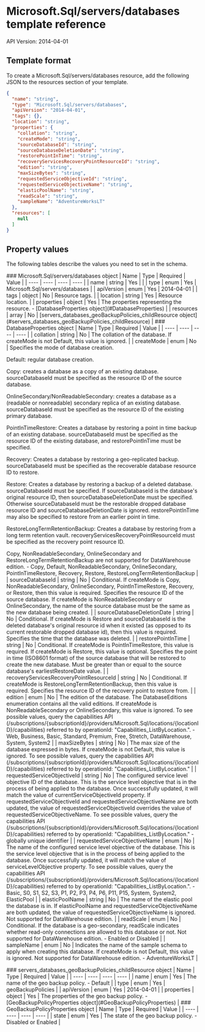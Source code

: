 # Microsoft.Sql/servers/databases template reference
API Version: 2014-04-01
## Template format

To create a Microsoft.Sql/servers/databases resource, add the following JSON to the resources section of your template.

```json
{
  "name": "string",
  "type": "Microsoft.Sql/servers/databases",
  "apiVersion": "2014-04-01",
  "tags": {},
  "location": "string",
  "properties": {
    "collation": "string",
    "createMode": "string",
    "sourceDatabaseId": "string",
    "sourceDatabaseDeletionDate": "string",
    "restorePointInTime": "string",
    "recoveryServicesRecoveryPointResourceId": "string",
    "edition": "string",
    "maxSizeBytes": "string",
    "requestedServiceObjectiveId": "string",
    "requestedServiceObjectiveName": "string",
    "elasticPoolName": "string",
    "readScale": "string",
    "sampleName": "AdventureWorksLT"
  },
  "resources": [
    null
  ]
}
```
## Property values

The following tables describe the values you need to set in the schema.

<a id="Microsoft.Sql/servers/databases" />
### Microsoft.Sql/servers/databases object
|  Name | Type | Required | Value |
|  ---- | ---- | ---- | ---- |
|  name | string | Yes |  |
|  type | enum | Yes | Microsoft.Sql/servers/databases |
|  apiVersion | enum | Yes | 2014-04-01 |
|  tags | object | No | Resource tags. |
|  location | string | Yes | Resource location. |
|  properties | object | Yes | The properties representing the resource. - [DatabaseProperties object](#DatabaseProperties) |
|  resources | array | No | [servers_databases_geoBackupPolicies_childResource object](#servers_databases_geoBackupPolicies_childResource) |


<a id="DatabaseProperties" />
### DatabaseProperties object
|  Name | Type | Required | Value |
|  ---- | ---- | ---- | ---- |
|  collation | string | No | The collation of the database. If createMode is not Default, this value is ignored. |
|  createMode | enum | No | Specifies the mode of database creation.

Default: regular database creation.

Copy: creates a database as a copy of an existing database. sourceDatabaseId must be specified as the resource ID of the source database.

OnlineSecondary/NonReadableSecondary: creates a database as a (readable or nonreadable) secondary replica of an existing database. sourceDatabaseId must be specified as the resource ID of the existing primary database.

PointInTimeRestore: Creates a database by restoring a point in time backup of an existing database. sourceDatabaseId must be specified as the resource ID of the existing database, and restorePointInTime must be specified.

Recovery: Creates a database by restoring a geo-replicated backup. sourceDatabaseId must be specified as the recoverable database resource ID to restore.

Restore: Creates a database by restoring a backup of a deleted database. sourceDatabaseId must be specified. If sourceDatabaseId is the database's original resource ID, then sourceDatabaseDeletionDate must be specified. Otherwise sourceDatabaseId must be the restorable dropped database resource ID and sourceDatabaseDeletionDate is ignored. restorePointInTime may also be specified to restore from an earlier point in time.

RestoreLongTermRetentionBackup: Creates a database by restoring from a long term retention vault. recoveryServicesRecoveryPointResourceId must be specified as the recovery point resource ID.

Copy, NonReadableSecondary, OnlineSecondary and RestoreLongTermRetentionBackup are not supported for DataWarehouse edition. - Copy, Default, NonReadableSecondary, OnlineSecondary, PointInTimeRestore, Recovery, Restore, RestoreLongTermRetentionBackup |
|  sourceDatabaseId | string | No | Conditional. If createMode is Copy, NonReadableSecondary, OnlineSecondary, PointInTimeRestore, Recovery, or Restore, then this value is required. Specifies the resource ID of the source database. If createMode is NonReadableSecondary or OnlineSecondary, the name of the source database must be the same as the new database being created. |
|  sourceDatabaseDeletionDate | string | No | Conditional. If createMode is Restore and sourceDatabaseId is the deleted database's original resource id when it existed (as opposed to its current restorable dropped database id), then this value is required. Specifies the time that the database was deleted. |
|  restorePointInTime | string | No | Conditional. If createMode is PointInTimeRestore, this value is required. If createMode is Restore, this value is optional. Specifies the point in time (ISO8601 format) of the source database that will be restored to create the new database. Must be greater than or equal to the source database's earliestRestoreDate value. |
|  recoveryServicesRecoveryPointResourceId | string | No | Conditional. If createMode is RestoreLongTermRetentionBackup, then this value is required. Specifies the resource ID of the recovery point to restore from. |
|  edition | enum | No | The edition of the database. The DatabaseEditions enumeration contains all the valid editions. If createMode is NonReadableSecondary or OnlineSecondary, this value is ignored. To see possible values, query the capabilities API (/subscriptions/{subscriptionId}/providers/Microsoft.Sql/locations/{locationID}/capabilities) referred to by operationId: "Capabilities_ListByLocation.". - Web, Business, Basic, Standard, Premium, Free, Stretch, DataWarehouse, System, System2 |
|  maxSizeBytes | string | No | The max size of the database expressed in bytes. If createMode is not Default, this value is ignored. To see possible values, query the capabilities API (/subscriptions/{subscriptionId}/providers/Microsoft.Sql/locations/{locationID}/capabilities) referred to by operationId: "Capabilities_ListByLocation." |
|  requestedServiceObjectiveId | string | No | The configured service level objective ID of the database. This is the service level objective that is in the process of being applied to the database. Once successfully updated, it will match the value of currentServiceObjectiveId property. If requestedServiceObjectiveId and requestedServiceObjectiveName are both updated, the value of requestedServiceObjectiveId overrides the value of requestedServiceObjectiveName. To see possible values, query the capabilities API (/subscriptions/{subscriptionId}/providers/Microsoft.Sql/locations/{locationID}/capabilities) referred to by operationId: "Capabilities_ListByLocation." - globally unique identifier |
|  requestedServiceObjectiveName | enum | No | The name of the configured service level objective of the database. This is the service level objective that is in the process of being applied to the database. Once successfully updated, it will match the value of serviceLevelObjective property. To see possible values, query the capabilities API (/subscriptions/{subscriptionId}/providers/Microsoft.Sql/locations/{locationID}/capabilities) referred to by operationId: "Capabilities_ListByLocation.". - Basic, S0, S1, S2, S3, P1, P2, P3, P4, P6, P11, P15, System, System2, ElasticPool |
|  elasticPoolName | string | No | The name of the elastic pool the database is in. If elasticPoolName and requestedServiceObjectiveName are both updated, the value of requestedServiceObjectiveName is ignored. Not supported for DataWarehouse edition. |
|  readScale | enum | No | Conditional. If the database is a geo-secondary, readScale indicates whether read-only connections are allowed to this database or not. Not supported for DataWarehouse edition. - Enabled or Disabled |
|  sampleName | enum | No | Indicates the name of the sample schema to apply when creating this database. If createMode is not Default, this value is ignored. Not supported for DataWarehouse edition. - AdventureWorksLT |


<a id="servers_databases_geoBackupPolicies_childResource" />
### servers_databases_geoBackupPolicies_childResource object
|  Name | Type | Required | Value |
|  ---- | ---- | ---- | ---- |
|  name | enum | Yes | The name of the geo backup policy. - Default |
|  type | enum | Yes | geoBackupPolicies |
|  apiVersion | enum | Yes | 2014-04-01 |
|  properties | object | Yes | The properties of the geo backup policy. - [GeoBackupPolicyProperties object](#GeoBackupPolicyProperties) |


<a id="GeoBackupPolicyProperties" />
### GeoBackupPolicyProperties object
|  Name | Type | Required | Value |
|  ---- | ---- | ---- | ---- |
|  state | enum | Yes | The state of the geo backup policy. - Disabled or Enabled |

